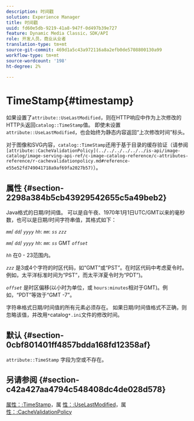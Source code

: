 ```yaml
---
description: 时间戳
solution: Experience Manager
title: 时间戳
uuid: fd60e5db-9219-41a8-947f-0d497b39e727
feature: Dynamic Media Classic，SDK/API
role: 开发人员，商业从业者
translation-type: tm+mt
source-git-commit: 469d1a5c43a972116a8a2efb0de5708800130a99
workflow-type: tm+mt
source-wordcount: '198'
ht-degree: 2%

---
```



# TimeStamp{#timestamp}

如果设置了`attribute::UseLastModified`，则在HTTP响应中作为上次修改的HTTP头返回`catalog::TimeStamp`值。 即使未设置`attribute::UseLastModified`，也会始终为静态内容返回“上次修改时间”标头。

对于图像和SVG内容，`catalog::TimeStamp`还用于基于目录的缓存验证（请参阅` [attribute::CacheValidationPolicy](../../../../../../is-api/image-catalog/image-serving-api-ref/c-image-catalog-reference/c-attributes-reference/r-cachevalidationpolicy.md#reference-e55e52fd749041718a9af69fa2027b57)`）。

## 属性 {#section-2298a384b5cb43929542655c5a49beb2}

Java格式的日期/时间值。 可以是自午夜、1970年1月1日UTC/GMT以来的毫秒数，也可以是日期/时间字符串值，其格式如下：

*`mm`*/  *`dd`*/  *`yyyy`* *`hh`*: *`mm`*:  *`ss`* *`zzz`*

*`mm`*/  *`dd`*/  *`yyyy`* *`hh`*: *`mm`*: *`ss`* GMT  *`offset`*

*`hh`* 在0 - 23范围内。

*`zzz`* 是3或4个字符的时区代码，如“GMT”或“PST”。在时区代码中考虑夏令时。 例如，太平洋标准时间为“PST”，而太平洋夏令时为“PDT”)。

*`offset`* 是时区偏移(以小时为单位，或 `hours:minutes`相对于GMT)。例如，“PDT”等效于“GMT -7”。

字符串格式日期/时间值的所有元素必须存在。 如果日期/时间值格式不正确，则忽略该值，并改用`*`catalog`*.ini`文件的修改时间。

## 默认 {#section-0cbf801401ff4857bdda168fd12358af}

`attribute::TimeStamp` 字段为空或不存在。

## 另请参阅 {#section-c42a427aa4794c548408dc4de028d578}

[属性：:TimeStamp](../../../../../../is-api/image-catalog/image-serving-api-ref/c-image-catalog-reference/c-attributes-reference/r-timestamp.md#reference-4213c599a64942ee8cb9d80696b08296)，属 [性：:UseLastModified](../../../../../../is-api/image-catalog/image-serving-api-ref/c-image-catalog-reference/c-attributes-reference/r-uselastmodified.md#reference-73ecc421e6864a38aec5a4775f06b8e8)，属 [性：:CacheValidationPolicy](../../../../../../is-api/image-catalog/image-serving-api-ref/c-image-catalog-reference/c-attributes-reference/r-cachevalidationpolicy.md#reference-e55e52fd749041718a9af69fa2027b57)
